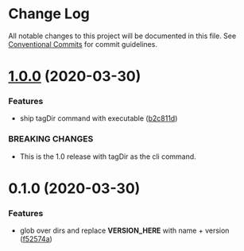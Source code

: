 # Change Log

All notable changes to this project will be documented in this file.
See [Conventional Commits](https://conventionalcommits.org) for commit guidelines.

<a name="1.0.0"></a>
# [1.0.0](https://github.com/projects/DavideDaniel/repos/oss-projects/compare/diff?targetBranch=refs%2Ftags%2Ftag-dir-with-version@0.1.0&sourceBranch=refs%2Ftags%2Ftag-dir-with-version@1.0.0) (2020-03-30)


### Features

* ship tagDir command with executable ([b2c811d](https://github.com/projects/DavideDaniel/repos/oss-projects/commits/b2c811d))


### BREAKING CHANGES

* This is the 1.0 release with tagDir as the cli command.




<a name="0.1.0"></a>
# 0.1.0 (2020-03-30)


### Features

* glob over dirs and replace __VERSION_HERE__ with name + version ([f52574a](https://github.com/projects/DavideDaniel/repos/oss-projects/commits/f52574a))
